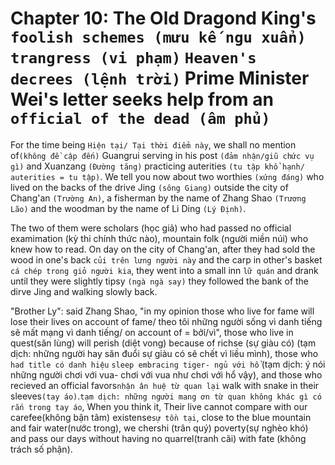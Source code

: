 # Chapter 10: The Old Dragond King's `foolish schemes (mưu kế ngu xuẩn)` `trangress (vi phạm)` `Heaven's decrees (lệnh trời)` Prime Minister Wei's letter seeks help from an `official of the dead (âm phủ)`

For the time being `Hiện tại/ Tại thời điểm này`, we shall no mention of`(không đề cập đến)` Guangrui serving in his post `(đảm nhận/giũ chức vụ gì)` and Xuanzang `(Đường tăng)` practicing auterities `(tu tập khổ hạnh/ auterities = tu tập)`. We tell you now about two worthies `(xứng đáng)` who lived on the backs of the drive Jing  `(sông Giang)` outside the city of Chang'an `(Trường An)`, a fisherman by the name of Zhang Shao `(Trương Lão)` and the woodman by the name of Li Ding `(Lý Định)`.

The two of them were scholars (học giả) who had passed no official examimation (kỳ thi chính thức nào), mountain folk (người miền núi) who knew how to read. On day on the city of Chang'an, after they had sold the wood in one's back `củi trên lưng người này` and the carp in other's basket `cá chép trong giỏ người kia`, they went into a small inn `lữ quán` and drank until they were slightly tipsy `(ngà ngà say)` they followed the bank of the dirve Jing and walking slowly back.

"Brother Ly": said Zhang Shao, "in my opinion those who live for fame will lose their lives on account of fame/ theo tôi những người sống vì danh tiếng sẽ mất mạng vì danh tiếng/ on account of = bởi/vì", those who live in quest(săn lùng) will perish (diệt vong) because of richse (sự giàu có) (tạm dịch: những người hay săn đuổi sự giàu có sẽ chết vì liều mình), those who `had title có danh hiệu` `sleep embracing tiger- ngủ với hổ` (tạm dịch: ý nói những người chơi với vua- chơi với vua như chơi với hổ vậy), and those who recieved an official favors`nhận ân huệ từ quan lại` walk with snake in their sleeves`(tay áo)`.`tạm dịch: những người mang ơn từ quan không khác gì có rắn trong tay áo`, When you think it, Their live cannot compare with our carefee(không bận tâm) existense`sự tồn tại`, close to the blue mountain and fair water(nước trong), we chershi (trân quý) poverty(sự nghèo khó) and pass our days without having no quarrel(tranh cãi) with fate (không trách số phận).


